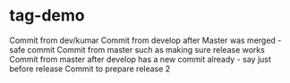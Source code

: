# tag-demo
Commit from dev/kumar
Commit from develop after Master was merged - safe commit
Commit from master such as making sure release works
Commit from master after develop has a new commit already - say just before release
Commit to prepare release 2
